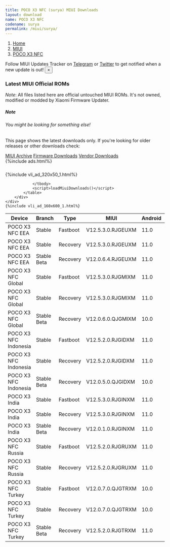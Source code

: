 ```yaml
---
title: POCO X3 NFC (surya) MIUI Downloads
layout: download
name: POCO X3 NFC
codename: surya
permalink: /miui/surya/
---
```

<nav aria-label="breadcrumb">
    <ol class="breadcrumb">
        <li class="breadcrumb-item"><a href="/">Home</a></li>
        <li class="breadcrumb-item"><a href="/miui/">MIUI</a></li>
        <li class="breadcrumb-item active" aria-current="page"><a href="/miui/surya/">POCO X3 NFC</a></li>
    </ol>
</nav>
<div class="alert alert-primary alert-dismissible fade show" role="alert">
    Follow MIUI Updates Tracker on <a href="https://t.me/MIUIUpdatesTracker" class="alert-link">Telegram</a>
     or <a href="https://twitter.com/MiFwUpdater" class="alert-link">Twitter</a> to get notified when a new update is out!
    <button type="button" class="close" data-dismiss="alert" aria-label="Close">
        <span aria-hidden="true">&times;</span>
    </button>
</div>

### Latest MIUI Official ROMs
*Note*: All files listed here are official untouched MIUI ROMs. It's not owned, modified or modded by Xiaomi Firmware Updater.
<div class="card">
  <div class="card-body">
    <h5 class="card-title">Note</h5>
    <h6 class="card-subtitle mb-2 text-muted">You might be looking for something else!</h6>
    <p class="card-text">This page shows the latest downloads only.
     If you're looking for older releases or other downloads check:</p>
    <a href="/archive/miui/surya/" class="card-link">MIUI Archive</a>
    <a href="/firmware/surya/" class="card-link">Firmware Downloads</a>
    <a href="/vendor/surya/" class="card-link">Vendor Downloads</a>
  </div>
</div>
{%include ads.html%}
<div class="row justify-content-center">
    <div class="col-10">
        <div class="table-responsive-md" style="margin-top: 25px;">
            {%include vli_ad_320x50_1.html%}
            <table id="miui" class="display dt-responsive nowrap compact table table-striped table-hover table-sm">
                <thead class="thead-dark">
                    <tr>
                        <th data-ref="device">Device</th>
                        <th data-ref="branch">Branch</th>
                        <th data-ref="type">Type</th>
                        <th data-ref="miui">MIUI</th>
                        <th data-ref="android">Android</th>
                        <th data-ref="size">Size</th>
                        <th data-ref="size">Date</th>
                        <th data-ref="link">Link</th>
                    </tr>
                </thead>
                <tbody>
                <tr><td>POCO X3 NFC EEA</td><td>Stable</td><td>Fastboot</td><td>V12.5.3.0.RJGEUXM</td><td>11.0</td><td>5.2 GB</td><td>2021-10-18</td><td><a href="/miui/surya/stable/V12.5.3.0.RJGEUXM/">Download</a></td></tr>
<tr><td>POCO X3 NFC EEA</td><td>Stable</td><td>Recovery</td><td>V12.5.3.0.RJGEUXM</td><td>11.0</td><td>2.7 GB</td><td>2021-10-25</td><td><a href="/miui/surya/stable/V12.5.3.0.RJGEUXM/">Download</a></td></tr>
<tr><td>POCO X3 NFC EEA</td><td>Stable Beta</td><td>Recovery</td><td>V12.0.6.4.RJGEUXM</td><td>11.0</td><td>2.5 GB</td><td>2021-04-01</td><td><a href="/miui/surya/stable beta/V12.0.6.4.RJGEUXM/">Download</a></td></tr>
<tr><td>POCO X3 NFC Global</td><td>Stable</td><td>Fastboot</td><td>V12.5.3.0.RJGMIXM</td><td>11.0</td><td>5.2 GB</td><td>2021-10-13</td><td><a href="/miui/surya/stable/V12.5.3.0.RJGMIXM/">Download</a></td></tr>
<tr><td>POCO X3 NFC Global</td><td>Stable</td><td>Recovery</td><td>V12.5.3.0.RJGMIXM</td><td>11.0</td><td>2.6 GB</td><td>2021-10-18</td><td><a href="/miui/surya/stable/V12.5.3.0.RJGMIXM/">Download</a></td></tr>
<tr><td>POCO X3 NFC Global</td><td>Stable Beta</td><td>Recovery</td><td>V12.0.6.0.QJGMIXM</td><td>10.0</td><td>2.4 GB</td><td>2020-12-13</td><td><a href="/miui/surya/stable beta/V12.0.6.0.QJGMIXM/">Download</a></td></tr>
<tr><td>POCO X3 NFC Indonesia</td><td>Stable</td><td>Fastboot</td><td>V12.5.2.0.RJGIDXM</td><td>11.0</td><td>4.4 GB</td><td>2021-10-22</td><td><a href="/miui/surya/stable/V12.5.2.0.RJGIDXM/">Download</a></td></tr>
<tr><td>POCO X3 NFC Indonesia</td><td>Stable</td><td>Recovery</td><td>V12.5.2.0.RJGIDXM</td><td>11.0</td><td>2.7 GB</td><td>2021-10-28</td><td><a href="/miui/surya/stable/V12.5.2.0.RJGIDXM/">Download</a></td></tr>
<tr><td>POCO X3 NFC Indonesia</td><td>Stable Beta</td><td>Recovery</td><td>V12.0.5.0.QJGIDXM</td><td>10.0</td><td>2.4 GB</td><td>2020-12-22</td><td><a href="/miui/surya/stable beta/V12.0.5.0.QJGIDXM/">Download</a></td></tr>
<tr><td>POCO X3 India</td><td>Stable</td><td>Fastboot</td><td>V12.5.3.0.RJGINXM</td><td>11.0</td><td>3.3 GB</td><td>2021-10-18</td><td><a href="/miui/surya/stable/V12.5.3.0.RJGINXM/">Download</a></td></tr>
<tr><td>POCO X3 India</td><td>Stable</td><td>Recovery</td><td>V12.5.3.0.RJGINXM</td><td>11.0</td><td>2.6 GB</td><td>2021-10-26</td><td><a href="/miui/surya/stable/V12.5.3.0.RJGINXM/">Download</a></td></tr>
<tr><td>POCO X3 India</td><td>Stable Beta</td><td>Recovery</td><td>V12.0.1.0.RJGINXM</td><td>11.0</td><td>2.5 GB</td><td>2021-06-15</td><td><a href="/miui/surya/stable beta/V12.0.1.0.RJGINXM/">Download</a></td></tr>
<tr><td>POCO X3 NFC Russia</td><td>Stable</td><td>Fastboot</td><td>V12.5.2.0.RJGRUXM</td><td>11.0</td><td>4.6 GB</td><td>2021-10-22</td><td><a href="/miui/surya/stable/V12.5.2.0.RJGRUXM/">Download</a></td></tr>
<tr><td>POCO X3 NFC Russia</td><td>Stable</td><td>Recovery</td><td>V12.5.2.0.RJGRUXM</td><td>11.0</td><td>2.7 GB</td><td>2021-10-28</td><td><a href="/miui/surya/stable/V12.5.2.0.RJGRUXM/">Download</a></td></tr>
<tr><td>POCO X3 NFC Turkey</td><td>Stable</td><td>Fastboot</td><td>V12.0.7.0.QJGTRXM</td><td>10.0</td><td>3.8 GB</td><td>2021-05-20</td><td><a href="/miui/surya/stable/V12.0.7.0.QJGTRXM/">Download</a></td></tr>
<tr><td>POCO X3 NFC Turkey</td><td>Stable</td><td>Recovery</td><td>V12.0.7.0.QJGTRXM</td><td>10.0</td><td>2.5 GB</td><td>2021-05-25</td><td><a href="/miui/surya/stable/V12.0.7.0.QJGTRXM/">Download</a></td></tr>
<tr><td>POCO X3 NFC Turkey</td><td>Stable Beta</td><td>Recovery</td><td>V12.5.2.0.RJGTRXM</td><td>11.0</td><td>2.7 GB</td><td>2021-11-01</td><td><a href="/miui/surya/stable beta/V12.5.2.0.RJGTRXM/">Download</a></td></tr>

                </tbody>
                <script>loadMiuiDownloads()</script>
            </table>
        </div>
    </div>
    {%include vli_ad_160x600_1.html%}
</div>
